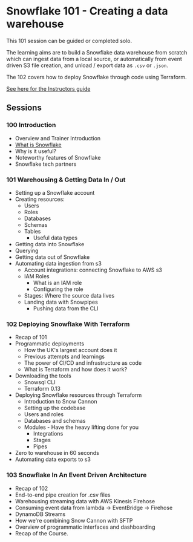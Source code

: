 # Snowflake 101 - Creating a data warehouse

This 101 session can be guided or completed solo.

The learning aims are to build a Snowflake data warehouse from scratch which can ingest data from a local source, or automatically from event driven S3 file creation, and unload / export data as `.csv` or `.json`.

The 102 covers how to deploy Snowflake through code using Terraform.

[See here for the Instructors guide](https://github.com/infinityworks/101-Sessions/blob/master/sessions/Snowflake-100/INSTRUCTORS_GUIDE.md)

## Sessions

### 100 Introduction

- Overview and Trainer Introduction
- [What is Snowflake](https://kb.infinityworks.com/snowflake/)
- Why is it useful?
- Noteworthy features of Snowflake
- Snowflake tech partners

### 101 Warehousing & Getting Data In / Out

- Setting up a Snowflake account
- Creating resources:
    - Users
    - Roles
    - Databases
    - Schemas
    - Tables
        - Useful data types
- Getting data into Snowflake
- Querying
- Getting data out of Snowflake
- Automating data ingestion from s3
    - Account integrations: connecting Snowflake to AWS s3
    - IAM Roles
        - What is an IAM role
        - Configuring the role
    - Stages: Where the source data lives
    - Landing data with Snowpipes
        - Pushing data from the CLI

### 102 Deploying Snowflake With Terraform
- Recap of 101
- Programmatic deployments
    - How the UK's largest account does it
    - Previous attempts and learnings
    - The power of CI/CD and infrastructure as code
    - What is Terraform and how does it work?
- Downloading the tools
    - Snowsql CLI
    - Terraform 0.13
- Deploying Snowflake resources through Terraform
    - Introduction to Snow Cannon
    - Setting up the codebase
    - Users and roles
    - Databases and schemas
    - Modules - Have the heavy lifting done for you
        - Integrations
        - Stages
        - Pipes
- Zero to warehouse in 60 seconds
- Automating data exports to s3

### 103 Snowflake In An Event Driven Architecture
- Recap of 102
- End-to-end pipe creation for .csv files
- Warehousing streaming data with AWS Kinesis Firehose
- Consuming event data from lambda -> EventBridge -> Firehose
- DynamoDB Streams
- How we're combining Snow Cannon with SFTP
- Overview of programmatic interfaces and dashboarding
- Recap of the Course.
